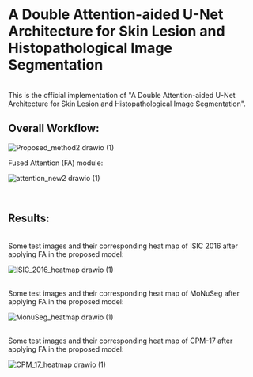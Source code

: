 <h1>A Double Attention-aided U-Net Architecture for Skin Lesion and Histopathological Image Segmentation</h1>
<br>
This is the official implementation of "A Double Attention-aided U-Net Architecture for Skin Lesion and Histopathological Image Segmentation".

<h2>Overall Workflow:</h2>

![Proposed_method2 drawio (1)](https://github.com/user-attachments/assets/69982f93-1466-42ca-93a1-815a4e7addf3)

Fused Attention (FA) module:

![attention_new2 drawio (1)](https://github.com/user-attachments/assets/06e2ed7e-9645-4930-bcd0-658f3b778f74)

<br>
<h2>Results:</h2>
<br>
Some test images and their corresponding heat map of ISIC 2016 after applying FA in the proposed model:

![ISIC_2016_heatmap drawio (1)](https://github.com/user-attachments/assets/963891c8-2332-4370-b46c-e46025ecdaf0)

<br>
Some test images and their corresponding heat map of MoNuSeg after applying FA in the proposed model:

![MonuSeg_heatmap drawio (1)](https://github.com/user-attachments/assets/5d7d911b-167f-41be-b07d-88d1553516ab)

<br>
Some test images and their corresponding heat map of CPM-17 after applying FA in the proposed model:

![CPM_17_heatmap drawio (1)](https://github.com/user-attachments/assets/1583a335-de54-455f-b5a2-48c839e7375b)
